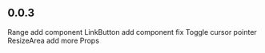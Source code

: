 ## 0.0.3

Range add component
LinkButton add component
fix Toggle cursor pointer
ResizeArea add more Props
